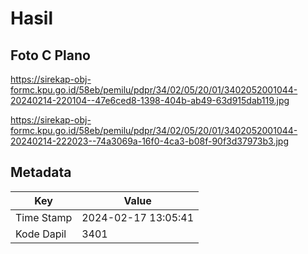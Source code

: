 # Hasil

## Foto C Plano

https://sirekap-obj-formc.kpu.go.id/58eb/pemilu/pdpr/34/02/05/20/01/3402052001044-20240214-220104--47e6ced8-1398-404b-ab49-63d915dab119.jpg

https://sirekap-obj-formc.kpu.go.id/58eb/pemilu/pdpr/34/02/05/20/01/3402052001044-20240214-222023--74a3069a-16f0-4ca3-b08f-90f3d37973b3.jpg


## Metadata

| Key        | Value               |
| ---------- | ------------------- |
| Time Stamp | 2024-02-17 13:05:41 |
| Kode Dapil | 3401                |



